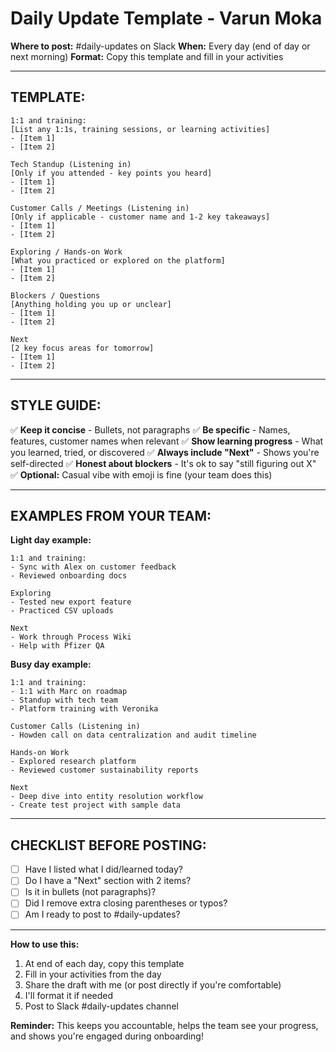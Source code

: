 # Daily Update Template - Varun Moka

**Where to post:** #daily-updates on Slack
**When:** Every day (end of day or next morning)
**Format:** Copy this template and fill in your activities

---

## **TEMPLATE:**

```
1:1 and training:
[List any 1:1s, training sessions, or learning activities]
- [Item 1]
- [Item 2]

Tech Standup (Listening in)
[Only if you attended - key points you heard]
- [Item 1]
- [Item 2]

Customer Calls / Meetings (Listening in)
[Only if applicable - customer name and 1-2 key takeaways]
- [Item 1]
- [Item 2]

Exploring / Hands-on Work
[What you practiced or explored on the platform]
- [Item 1]
- [Item 2]

Blockers / Questions
[Anything holding you up or unclear]
- [Item 1]
- [Item 2]

Next
[2 key focus areas for tomorrow]
- [Item 1]
- [Item 2]
```

---

## **STYLE GUIDE:**

✅ **Keep it concise** - Bullets, not paragraphs
✅ **Be specific** - Names, features, customer names when relevant
✅ **Show learning progress** - What you learned, tried, or discovered
✅ **Always include "Next"** - Shows you're self-directed
✅ **Honest about blockers** - It's ok to say "still figuring out X"
✅ **Optional:** Casual vibe with emoji is fine (your team does this)

---

## **EXAMPLES FROM YOUR TEAM:**

**Light day example:**
```
1:1 and training:
- Sync with Alex on customer feedback
- Reviewed onboarding docs

Exploring
- Tested new export feature
- Practiced CSV uploads

Next
- Work through Process Wiki
- Help with Pfizer QA
```

**Busy day example:**
```
1:1 and training:
- 1:1 with Marc on roadmap
- Standup with tech team
- Platform training with Veronika

Customer Calls (Listening in)
- Howden call on data centralization and audit timeline

Hands-on Work
- Explored research platform
- Reviewed customer sustainability reports

Next
- Deep dive into entity resolution workflow
- Create test project with sample data
```

---

## **CHECKLIST BEFORE POSTING:**

- [ ] Have I listed what I did/learned today?
- [ ] Do I have a "Next" section with 2 items?
- [ ] Is it in bullets (not paragraphs)?
- [ ] Did I remove extra closing parentheses or typos?
- [ ] Am I ready to post to #daily-updates?

---

**How to use this:**
1. At end of each day, copy this template
2. Fill in your activities from the day
3. Share the draft with me (or post directly if you're comfortable)
4. I'll format it if needed
5. Post to Slack #daily-updates channel

**Reminder:** This keeps you accountable, helps the team see your progress, and shows you're engaged during onboarding!
